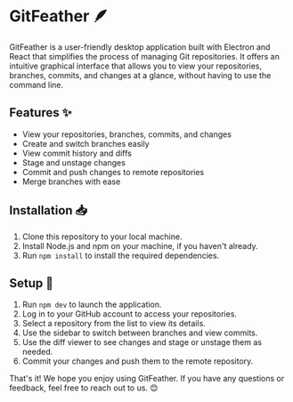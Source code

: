 # GitFeather 🪶

GitFeather is a user-friendly desktop application built with Electron and React that simplifies the process of managing Git repositories. It offers an intuitive graphical interface that allows you to view your repositories, branches, commits, and changes at a glance, without having to use the command line.

## Features ✨

- View your repositories, branches, commits, and changes
- Create and switch branches easily
- View commit history and diffs
- Stage and unstage changes
- Commit and push changes to remote repositories
- Merge branches with ease

## Installation 📥

1. Clone this repository to your local machine.
2. Install Node.js and npm on your machine, if you haven't already.
3. Run `npm install` to install the required dependencies.

## Setup 🔧

1. Run `npm dev` to launch the application.
2. Log in to your GitHub account to access your repositories.
3. Select a repository from the list to view its details.
4. Use the sidebar to switch between branches and view commits.
5. Use the diff viewer to see changes and stage or unstage them as needed.
6. Commit your changes and push them to the remote repository.

That's it! We hope you enjoy using GitFeather. If you have any questions or feedback, feel free to reach out to us. 😊
